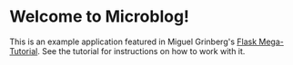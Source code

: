 # Welcome to Microblog!

This is an example application featured in Miguel Grinberg's [Flask Mega-Tutorial](https://blog.miguelgrinberg.com/post/the-flask-mega-tutorial-part-i-hello-world). See the tutorial for instructions on how to work with it.
